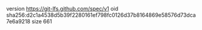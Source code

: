 version https://git-lfs.github.com/spec/v1
oid sha256:d2c1a4538d5b39f2280161ef798fc0126d37b8164869e58576d73dca7e6a9218
size 661
